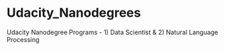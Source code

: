 # Udacity_Nanodegrees
Udacity Nanodegree Programs - 1) Data Scientist &amp; 2) Natural Language Processing
